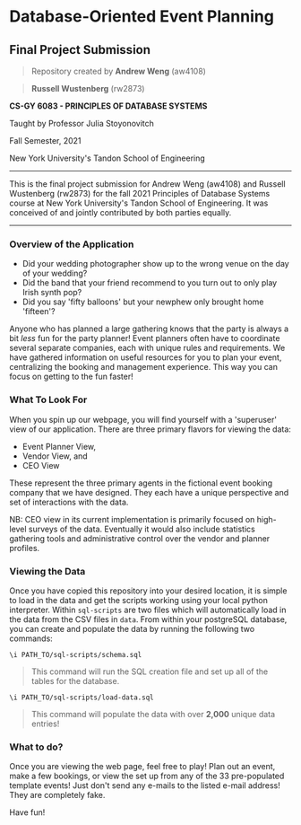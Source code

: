 # Database-Oriented Event Planning
## Final Project Submission

> Repository created by
> __Andrew Weng__ (aw4108)

> __Russell Wustenberg__ (rw2873)

__CS-GY 6083 - PRINCIPLES OF DATABASE SYSTEMS__

Taught by Professor Julia Stoyonovitch

Fall Semester, 2021

New York University's Tandon School of Engineering 

---

This is the final project submission for Andrew Weng (aw4108) and Russell Wustenberg (rw2873) for the fall 2021 
Principles of Database Systems course at New York University's Tandon School of Engineering.  It was conceived of
and jointly contributed by both parties equally.

---

### Overview of the Application
* Did your wedding photographer show up to the wrong venue on the day of your wedding?
* Did the band that your friend recommend to you turn out to only play Irish synth pop?
* Did you say 'fifty balloons' but your newphew only brought home 'fifteen'?

Anyone who has planned a large gathering knows that the party is always a bit _less_ fun for the party planner! 
Event planners often have to coordinate several separate companies, each with unique rules and requirements. 
We have gathered information on useful resources for you to plan your event, centralizing the booking and 
management experience. This way you can focus on getting to the fun faster!

### What To Look For
When you spin up our webpage, you will find yourself with a 'superuser' view of our application.  There are three
primary flavors for viewing the data:

* Event Planner View,
* Vendor View, and
* CEO View

These represent the three primary agents in the fictional event booking company that we have designed.  They each
have a unique perspective and set of interactions with the data.

NB: CEO view in its current implementation is primarily focused on high-level surveys of the data.  Eventually it
would also include statistics gathering tools and administrative control over the vendor and planner profiles.

### Viewing the Data

Once you have copied this repository into your desired location, it is simple to load in the data and get 
the scripts working using your local python interpreter.  Within `sql-scripts` are two files which will
automatically load in the data from the CSV files in `data`.  From within your postgreSQL database,
you can create and populate the data by running the following two commands:

`\i PATH_TO/sql-scripts/schema.sql`

> This command will run the SQL creation file and set up all of the tables for the database.

`\i PATH_TO/sql-scripts/load-data.sql`

> This command will populate the data with over __2,000__ unique data entries!

### What to do?
Once you are viewing the web page, feel free to play! Plan out an event, make a few bookings, or view the set up
from any of the 33 pre-populated template events!  Just don't send any e-mails to the listed e-mail address! They
are completely fake.

Have fun!
